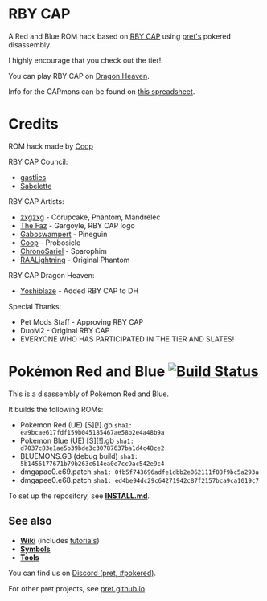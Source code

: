 # RBY CAP

A Red and Blue ROM hack based on [RBY CAP](https://www.smogon.com/forums/threads/3.3737699/) using [pret's](github.com/pret) pokered disassembly.

I highly encourage that you check out the tier!

You can play RBY CAP on [Dragon Heaven](http://petmodsdh.com/).

Info for the CAPmons can be found on [this spreadsheet](https://docs.google.com/spreadsheets/d/1B4zGi6cBzuy3Vrfhz59VJsjdXtS1Bh60UFUOwzBmVGQ/edit?gid=955529693#gid=955529693).

# Credits

ROM hack made by [Coop](https://github.com/coastergat)

RBY CAP Council: 
- [gastlies](https://www.smogon.com/forums/members/gastlies.540559/)
- [Sabelette](https://www.smogon.com/forums/members/sabelette.583793/)

RBY CAP Artists:
- [zxgzxg](https://www.smogon.com/forums/members/zxgzxg.501316/) - Corupcake, Phantom, Mandrelec
- [The Faz](https://www.smogon.com/forums/members/the-faz.375033/) - Gargoyle, RBY CAP logo
- [Gaboswampert](https://www.smogon.com/forums/members/gaboswampert.566431/) - Pineguin
- [Coop](https://github.com/coastergat) - Probosicle
- [ChronoSariel](https://www.smogon.com/forums/members/chronosariel.693264/) - Sparophim
- [RAALightning](https://www.smogon.com/forums/members/raalightning.530917/) - Original Phantom 

RBY CAP Dragon Heaven:
- [Yoshiblaze](https://github.com/Yoshiblaze) - Added RBY CAP to DH

Special Thanks:
- Pet Mods Staff - Approving RBY CAP
- DuoM2 - Original RBY CAP
- EVERYONE WHO HAS PARTICIPATED IN THE TIER AND SLATES!


# Pokémon Red and Blue [![Build Status][ci-badge]][ci]

This is a disassembly of Pokémon Red and Blue.

It builds the following ROMs:

- Pokemon Red (UE) [S][!].gb `sha1: ea9bcae617fdf159b045185467ae58b2e4a48b9a`
- Pokemon Blue (UE) [S][!].gb `sha1: d7037c83e1ae5b39bde3c30787637ba1d4c48ce2`
- BLUEMONS.GB (debug build) `sha1: 5b1456177671b79b263c614ea0e7cc9ac542e9c4`
- dmgapae0.e69.patch `sha1: 0fb5f743696adfe1dbb2e062111f08f9bc5a293a`
- dmgapee0.e68.patch `sha1: ed4be94dc29c64271942c87f2157bca9ca1019c7`

To set up the repository, see [**INSTALL.md**](INSTALL.md).


## See also

- [**Wiki**][wiki] (includes [tutorials][tutorials])
- [**Symbols**][symbols]
- [**Tools**][tools]

You can find us on [Discord (pret, #pokered)](https://discord.gg/d5dubZ3).

For other pret projects, see [pret.github.io](https://pret.github.io/).

[wiki]: https://github.com/pret/pokered/wiki
[tutorials]: https://github.com/pret/pokered/wiki/Tutorials
[symbols]: https://github.com/pret/pokered/tree/symbols
[tools]: https://github.com/pret/gb-asm-tools
[ci]: https://github.com/pret/pokered/actions
[ci-badge]: https://github.com/pret/pokered/actions/workflows/main.yml/badge.svg
